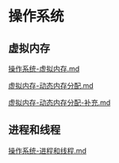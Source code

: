# 操作系统

## 虚拟内存

[操作系统-虚拟内存.md](https://github.com/niu0217/Documents/blob/main/C%2B%2B/operatingsystem/操作系统-虚拟内存.md)

[虚拟内存-动态内存分配.md](https://github.com/niu0217/Documents/blob/main/C%2B%2B/operatingsystem/虚拟内存-动态内存分配.md)

[虚拟内存-动态内存分配-补充.md](https://github.com/niu0217/Documents/blob/main/C%2B%2B/operatingsystem/虚拟内存-动态内存分配-补充.md)

## 进程和线程

[操作系统-进程和线程.md](https://github.com/niu0217/Documents/blob/main/C%2B%2B/operatingsystem/操作系统-进程和线程.md)

